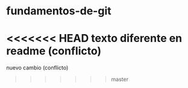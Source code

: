 # fundamentos-de-git
<<<<<<< HEAD
texto diferente en readme (conflicto)
=======
nuevo cambio (conflicto)
>>>>>>> master
